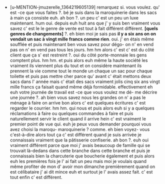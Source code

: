  * [u-MENTION-jmuzerelle_1364219605139]
	 remarquez si.
	 vous voulez.
	 qu' est -ce que vous faites ?.
	 bé je suis dans la maroquinerie dans les sacs à main ça consiste euh.
	 ah bon ?.
	 un peu c' est un peu un luxe maintenant.
	 hum oui.
	 depuis euh huit ans que j' y suis ben vraiment vous savez c' est le le genre de vente est tout à fait différent différent.
	 **[quels genres de changements]** ?.
	 eh bien moi je sais pas **il y a six ans on on vendait un sac à vingt mille francs comme rien**.
	 oui.
	 j' en étais même soufflée et puis maintenant ben vous savez pour dégo- on n' en vend pas on n' en vend pas tous les jours.
	 hm hm alors c' est c' est du côté client que ça s' est restreint ?.
	 oui du côté porte-monnaie les gens comptent plus.
	 hm hm.
	 et puis alors euh même la haute société les vraiment ils viennent plus du tout et on considère maintenant ils prennent la vie comme tout le monde un chaque un sac pour chaque toilette et puis pas mettre cher parce qu' avant c' était mettons deux sacs dans l' année mais c' était des sacs vraiment jolis cinq six ans vingt mille francs ça faisait quand même déjà formidable.
	 effectivement eh euh votre journée de travail est -ce que vous voulez me dé- me décrire une journée ?.
	 ah bien vous savez nous les grandes on n' a pas le ménage à faire on arrive bon alors c' est quelques écritures c' est regarder le courrier.
	 hm hm.
	 qui nous et puis alors euh si y a quelques réclamations à faire ou quelques commandes à faire et puis naturellement servir le client quand il arrive hein c' est vraiment le premier point de vue qui.
	 euh je peux vous demander pourquoi vous avez choisi la maroqu- maroquinerie ? comme.
	 eh bien voyez- vous c'est-à-dire alors tout ça c' est différent quand je suis arrivée je connaissais vraiment que la pâtisserie confiserie.
	 ah bon ?.
	 euh oui vraiment différent parce que moi j' avais beaucoup de famille qui se trouvait là-dedans dans cette branche dans cette branche et puis je connaissais bien la charcuterie que boucherie également et puis alors euh les premières fois je l' ai fait un peu mais moi je voulais quand même profiter de mon d' avoir mon dimanche premièrement quand on est célibataire j' ai dit mince euh et surtout je l' avais assez fait.
	 c' est tout enfin c' est différent.
	
